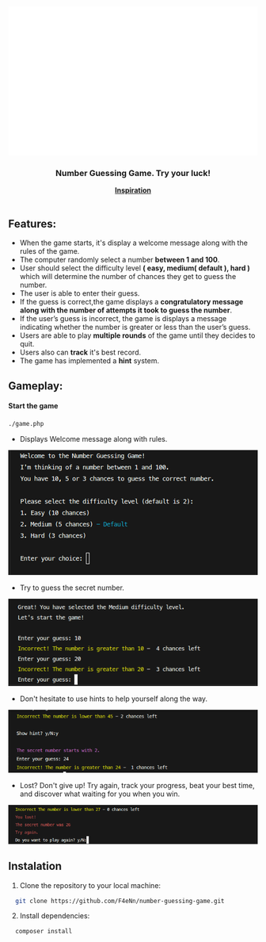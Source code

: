 <div align="center">
	<a href="https://github.com/F4eNn/number-guessing-game">
		<picture>
		  <img src="./.github/header.svg" width="600" height="300" alt="Click to see the source">
		</picture>
	</a>
</div>
<h3 align="center">Number Guessing Game. Try your luck!</h3>
<div align="center" ><strong><a href="https://roadmap.sh/projects/number-guessing-game">Inspiration</a></strong></div>

</br>

## Features:

- When the game starts, it's display a welcome message along with the rules of the game.
- The computer randomly select a number **between 1 and 100**.
- User should select the difficulty level **( easy, medium( default ), hard )** which will determine the number of chances they get to guess the number.
- The user is able to enter their guess.
- If the guess is correct,the game displays a **congratulatory message along with the number of attempts it took to guess the number**.
- If the user’s guess is incorrect, the game is displays a message indicating whether the number is greater or less than the user’s guess.
- Users are able to play **multiple rounds** of the game until they decides to quit.
- Users also can **track** it's best record.
- The game has implemented a **hint** system.

## Gameplay:

#### Start the game

```bash
./game.php
```

- Displays Welcome message along with rules.

![Welcome messages](./.github/welcome.png)

- Try to guess the secret number.

![gameplay](./.github/gameplay.png)

- Don't hesitate to use hints to help yourself along the way.

![hints](./.github/hints.png)

- Lost? Don't give up! Try again, track your progress, beat your best time, and discover what waiting for you when you win.

![game over](./.github/game-over.png)

## Instalation

1. Clone the repository to your local machine:

```bash
  git clone https://github.com/F4eNn/number-guessing-game.git
```

2. Install dependencies:

```bash
  composer install
```
